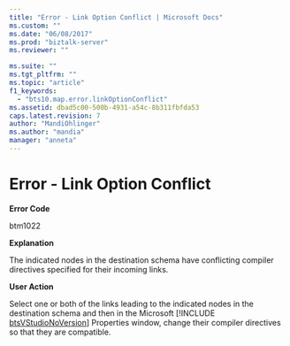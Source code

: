 ```yaml
---
title: "Error - Link Option Conflict | Microsoft Docs"
ms.custom: ""
ms.date: "06/08/2017"
ms.prod: "biztalk-server"
ms.reviewer: ""

ms.suite: ""
ms.tgt_pltfrm: ""
ms.topic: "article"
f1_keywords: 
  - "bts10.map.error.linkOptionConflict"
ms.assetid: dbad5c00-500b-4931-a54c-8b311fbfda53
caps.latest.revision: 7
author: "MandiOhlinger"
ms.author: "mandia"
manager: "anneta"
---
```

# Error - Link Option Conflict
**Error Code**  
  
 btm1022  
  
 **Explanation**  
  
 The indicated nodes in the destination schema have conflicting compiler directives specified for their incoming links.  
  
 **User Action**  
  
 Select one or both of the links leading to the indicated nodes in the destination schema and then in the Microsoft [!INCLUDE [btsVStudioNoVersion](../includes/btsvstudionoversion-md.md)] Properties window, change their compiler directives so that they are compatible.